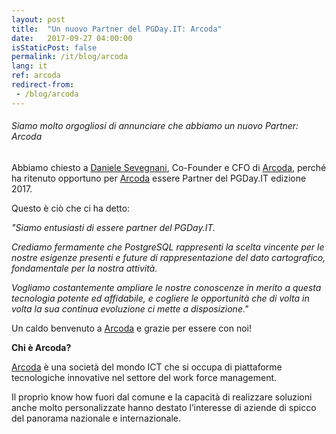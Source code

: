 ```yaml
---
layout: post
title:  "Un nuovo Partner del PGDay.IT: Arcoda"
date:   2017-09-27 04:00:00
isStaticPost: false
permalink: /it/blog/arcoda
lang: it
ref: arcoda
redirect-from:
 - /blog/arcoda
---
```


<h6>Siamo molto orgogliosi di annunciare che abbiamo un nuovo Partner: Arcoda</h6>

Abbiamo chiesto a [Daniele Sevegnani](https://www.linkedin.com/in/daniele-sevegnani-494692a/), Co-Founder e CFO di [Arcoda](https://www.arcoda.it/), perché ha ritenuto opportuno per [Arcoda](https://www.arcoda.it/) essere Partner del PGDay.IT edizione 2017.

Questo è ciò che ci ha detto:

_"Siamo entusiasti di essere partner del PGDay.IT._

 _Crediamo fermamente che PostgreSQL rappresenti la scelta vincente per le nostre esigenze presenti e future di rappresentazione del dato cartografico, fondamentale per la nostra attività._

 _Vogliamo costantemente ampliare le nostre conoscenze in merito a questa tecnologia potente ed affidabile, e cogliere le opportunità che di volta in volta la sua continua evoluzione ci mette a disposizione."_

Un caldo benvenuto a [Arcoda](https://www.arcoda.it/) e grazie per essere con noi!

**Chi è Arcoda?**

[Arcoda](https://www.arcoda.it/) è una società del mondo ICT che si occupa di piattaforme tecnologiche innovative nel settore del work force management.

Il proprio know how fuori dal comune e la capacità di realizzare soluzioni anche molto personalizzate hanno destato l’interesse di aziende di spicco del panorama nazionale e internazionale.
